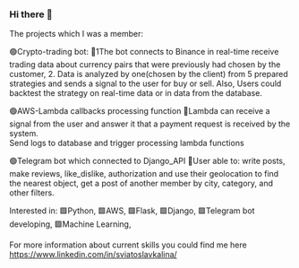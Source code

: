 ### Hi there 👋
The projects which I was a member: 

🟢Crypto-trading bot:
💬1The bot connects to Binance in real-time receive trading data about currency pairs 
that were previously had chosen by the customer,
2. Data is analyzed by one(chosen by the client) from 5 prepared strategies and sends
 a signal to the user for buy or sell. Also, Users could backtest the strategy on real-time data or in data from the database. 


🟢AWS-Lambda callbacks processing function
💬Lambda can receive a signal from the user and answer it that a payment request is received by the system.  
Send logs to database and  trigger processing lambda functions


🟢Telegram bot which connected to  Django_API
💬User able to: write posts, make reviews, like_dislike, authorization and
use their geolocation to find the nearest object, get a post of another member by city, category, and other filters.

Interested in:
🟩Python,
🟩AWS,
🟩Flask, 
🟩Django, 
🟩Telegram bot developing,
🟩Machine Learning,
    

For more information about current skills you could find me here https://www.linkedin.com/in/sviatoslavkalina/
